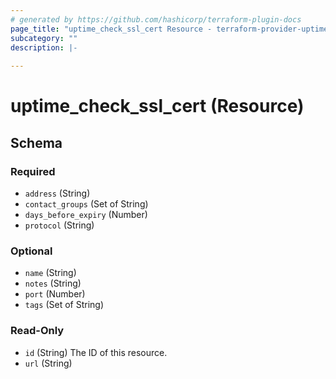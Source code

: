 ```yaml
---
# generated by https://github.com/hashicorp/terraform-plugin-docs
page_title: "uptime_check_ssl_cert Resource - terraform-provider-uptime"
subcategory: ""
description: |-
  
---
```


# uptime_check_ssl_cert (Resource)





<!-- schema generated by tfplugindocs -->
## Schema

### Required

- `address` (String)
- `contact_groups` (Set of String)
- `days_before_expiry` (Number)
- `protocol` (String)

### Optional

- `name` (String)
- `notes` (String)
- `port` (Number)
- `tags` (Set of String)

### Read-Only

- `id` (String) The ID of this resource.
- `url` (String)


